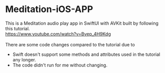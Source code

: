 # Meditation-iOS-APP
This is a Meditation audio play app in SwiftUI with AVKit built by following this tutorial.<br />
https://www.youtube.com/watch?v=Bvep_4H9Kdg <br />
<br />
There are some code changes compared to the tutorial due to <br />
- Swift doesn't support some methods and attributes used in the tutorial any longer. 
- The code didn't run for me without changing.

